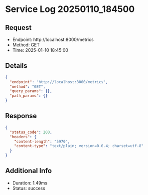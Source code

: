# Service Log 20250110_184500

## Request
- Endpoint: http://localhost:8000/metrics
- Method: GET
- Time: 2025-01-10 18:45:00

## Details
```json
{
  "endpoint": "http://localhost:8000/metrics",
  "method": "GET",
  "query_params": {},
  "path_params": {}
}
```

## Response
```json
{
  "status_code": 200,
  "headers": {
    "content-length": "5970",
    "content-type": "text/plain; version=0.0.4; charset=utf-8"
  }
}
```

## Additional Info
- Duration: 1.49ms
- Status: success
